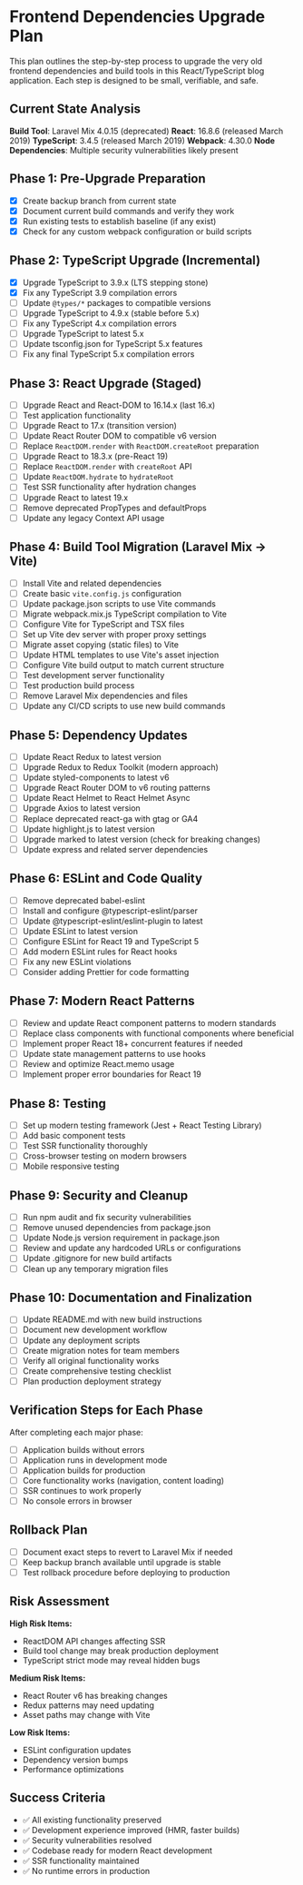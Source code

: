 # Frontend Dependencies Upgrade Plan

This plan outlines the step-by-step process to upgrade the very old frontend dependencies and build tools in this React/TypeScript blog application. Each step is designed to be small, verifiable, and safe.

## Current State Analysis

**Build Tool**: Laravel Mix 4.0.15 (deprecated)
**React**: 16.8.6 (released March 2019)
**TypeScript**: 3.4.5 (released March 2019)
**Webpack**: 4.30.0
**Node Dependencies**: Multiple security vulnerabilities likely present

## Phase 1: Pre-Upgrade Preparation

- [x] Create backup branch from current state
- [x] Document current build commands and verify they work
- [x] Run existing tests to establish baseline (if any exist)
- [x] Check for any custom webpack configuration or build scripts

## Phase 2: TypeScript Upgrade (Incremental)

- [x] Upgrade TypeScript to 3.9.x (LTS stepping stone)
- [x] Fix any TypeScript 3.9 compilation errors
- [ ] Update `@types/*` packages to compatible versions
- [ ] Upgrade TypeScript to 4.9.x (stable before 5.x)
- [ ] Fix any TypeScript 4.x compilation errors
- [ ] Upgrade TypeScript to latest 5.x
- [ ] Update tsconfig.json for TypeScript 5.x features
- [ ] Fix any final TypeScript 5.x compilation errors

## Phase 3: React Upgrade (Staged)

- [ ] Upgrade React and React-DOM to 16.14.x (last 16.x)
- [ ] Test application functionality
- [ ] Upgrade React to 17.x (transition version)
- [ ] Update React Router DOM to compatible v6 version
- [ ] Replace `ReactDOM.render` with `ReactDOM.createRoot` preparation
- [ ] Upgrade React to 18.3.x (pre-React 19)
- [ ] Replace `ReactDOM.render` with `createRoot` API
- [ ] Update `ReactDOM.hydrate` to `hydrateRoot`
- [ ] Test SSR functionality after hydration changes
- [ ] Upgrade React to latest 19.x
- [ ] Remove deprecated PropTypes and defaultProps
- [ ] Update any legacy Context API usage

## Phase 4: Build Tool Migration (Laravel Mix → Vite)

- [ ] Install Vite and related dependencies
- [ ] Create basic `vite.config.js` configuration
- [ ] Update package.json scripts to use Vite commands
- [ ] Migrate webpack.mix.js TypeScript compilation to Vite
- [ ] Configure Vite for TypeScript and TSX files
- [ ] Set up Vite dev server with proper proxy settings
- [ ] Migrate asset copying (static files) to Vite
- [ ] Update HTML templates to use Vite's asset injection
- [ ] Configure Vite build output to match current structure
- [ ] Test development server functionality
- [ ] Test production build process
- [ ] Remove Laravel Mix dependencies and files
- [ ] Update any CI/CD scripts to use new build commands

## Phase 5: Dependency Updates

- [ ] Update React Redux to latest version
- [ ] Upgrade Redux to Redux Toolkit (modern approach)
- [ ] Update styled-components to latest v6
- [ ] Upgrade React Router DOM to v6 routing patterns
- [ ] Update React Helmet to React Helmet Async
- [ ] Upgrade Axios to latest version
- [ ] Replace deprecated react-ga with gtag or GA4
- [ ] Update highlight.js to latest version
- [ ] Upgrade marked to latest version (check for breaking changes)
- [ ] Update express and related server dependencies

## Phase 6: ESLint and Code Quality

- [ ] Remove deprecated babel-eslint
- [ ] Install and configure @typescript-eslint/parser
- [ ] Update @typescript-eslint/eslint-plugin to latest
- [ ] Update ESLint to latest version
- [ ] Configure ESLint for React 19 and TypeScript 5
- [ ] Add modern ESLint rules for React hooks
- [ ] Fix any new ESLint violations
- [ ] Consider adding Prettier for code formatting

## Phase 7: Modern React Patterns

- [ ] Review and update React component patterns to modern standards
- [ ] Replace class components with functional components where beneficial
- [ ] Implement proper React 18+ concurrent features if needed
- [ ] Update state management patterns to use hooks
- [ ] Review and optimize React.memo usage
- [ ] Implement proper error boundaries for React 19

## Phase 8: Testing

- [ ] Set up modern testing framework (Jest + React Testing Library)
- [ ] Add basic component tests
- [ ] Test SSR functionality thoroughly
- [ ] Cross-browser testing on modern browsers
- [ ] Mobile responsive testing

## Phase 9: Security and Cleanup

- [ ] Run npm audit and fix security vulnerabilities
- [ ] Remove unused dependencies from package.json
- [ ] Update Node.js version requirement in package.json
- [ ] Review and update any hardcoded URLs or configurations
- [ ] Update .gitignore for new build artifacts
- [ ] Clean up any temporary migration files

## Phase 10: Documentation and Finalization

- [ ] Update README.md with new build instructions
- [ ] Document new development workflow
- [ ] Update any deployment scripts
- [ ] Create migration notes for team members
- [ ] Verify all original functionality works
- [ ] Create comprehensive testing checklist
- [ ] Plan production deployment strategy

## Verification Steps for Each Phase

After completing each major phase:
- [ ] Application builds without errors
- [ ] Application runs in development mode
- [ ] Application builds for production
- [ ] Core functionality works (navigation, content loading)
- [ ] SSR continues to work properly
- [ ] No console errors in browser

## Rollback Plan

- [ ] Document exact steps to revert to Laravel Mix if needed
- [ ] Keep backup branch available until upgrade is stable
- [ ] Test rollback procedure before deploying to production

## Risk Assessment

**High Risk Items:**
- ReactDOM API changes affecting SSR
- Build tool change may break production deployment
- TypeScript strict mode may reveal hidden bugs

**Medium Risk Items:**  
- React Router v6 has breaking changes
- Redux patterns may need updating
- Asset paths may change with Vite

**Low Risk Items:**
- ESLint configuration updates
- Dependency version bumps
- Performance optimizations

## Success Criteria

- ✅ All existing functionality preserved
- ✅ Development experience improved (HMR, faster builds)
- ✅ Security vulnerabilities resolved
- ✅ Codebase ready for modern React development
- ✅ SSR functionality maintained
- ✅ No runtime errors in production